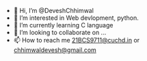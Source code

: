 - 👋 Hi, I’m @DeveshChhimwal
- 👀 I’m interested in Web devlopment, python.
- 🌱 I’m currently learning C language
- 💞️ I’m looking to collaborate on ...
- 📫 How to reach me 21BCS9711@cuchd.in or chhimwaldevesh@gmail.com

<!---
DeveshChhimwal/DeveshChhimwal is a ✨ special ✨ repository because its `README.md` (this file) appears on your GitHub profile.
You can click the Preview link to take a look at your changes.
--->
